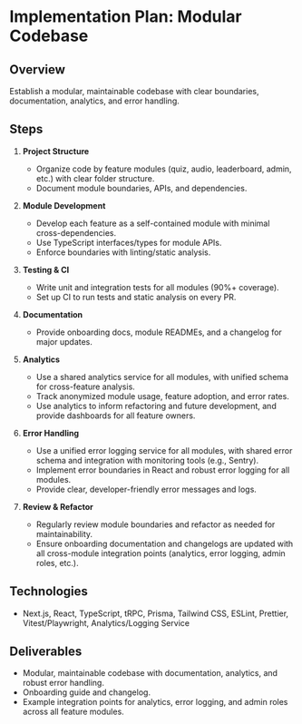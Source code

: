 # Implementation Plan: Modular Codebase

## Overview
Establish a modular, maintainable codebase with clear boundaries, documentation, analytics, and error handling.

## Steps
1. **Project Structure**
   - Organize code by feature modules (quiz, audio, leaderboard, admin, etc.) with clear folder structure.
   - Document module boundaries, APIs, and dependencies.

2. **Module Development**
   - Develop each feature as a self-contained module with minimal cross-dependencies.
   - Use TypeScript interfaces/types for module APIs.
   - Enforce boundaries with linting/static analysis.

3. **Testing & CI**
   - Write unit and integration tests for all modules (90%+ coverage).
   - Set up CI to run tests and static analysis on every PR.

4. **Documentation**
   - Provide onboarding docs, module READMEs, and a changelog for major updates.

5. **Analytics**
   - Use a shared analytics service for all modules, with unified schema for cross-feature analysis.
   - Track anonymized module usage, feature adoption, and error rates.
   - Use analytics to inform refactoring and future development, and provide dashboards for all feature owners.

6. **Error Handling**
   - Use a unified error logging service for all modules, with shared error schema and integration with monitoring tools (e.g., Sentry).
   - Implement error boundaries in React and robust error logging for all modules.
   - Provide clear, developer-friendly error messages and logs.

7. **Review & Refactor**
   - Regularly review module boundaries and refactor as needed for maintainability.
   - Ensure onboarding documentation and changelogs are updated with all cross-module integration points (analytics, error logging, admin roles, etc.).

## Technologies
- Next.js, React, TypeScript, tRPC, Prisma, Tailwind CSS, ESLint, Prettier, Vitest/Playwright, Analytics/Logging Service

## Deliverables
- Modular, maintainable codebase with documentation, analytics, and robust error handling.
- Onboarding guide and changelog.
- Example integration points for analytics, error logging, and admin roles across all feature modules.
